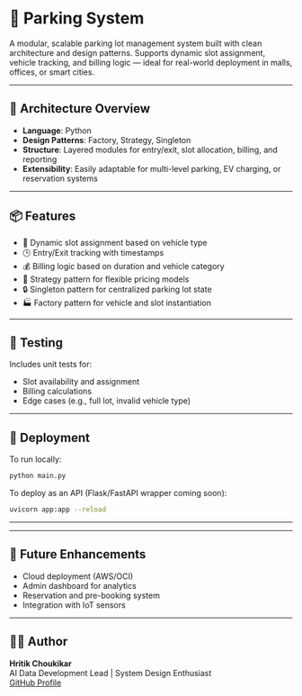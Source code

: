 # 🚗 Parking System

A modular, scalable parking lot management system built with clean architecture and design patterns. Supports dynamic slot assignment, vehicle tracking, and billing logic — ideal for real-world deployment in malls, offices, or smart cities.

---

## 🧱 Architecture Overview

- **Language**: Python  
- **Design Patterns**: Factory, Strategy, Singleton  
- **Structure**: Layered modules for entry/exit, slot allocation, billing, and reporting  
- **Extensibility**: Easily adaptable for multi-level parking, EV charging, or reservation systems

---

## 📦 Features

- 🚙 Dynamic slot assignment based on vehicle type  
- 🕒 Entry/Exit tracking with timestamps  
- 💰 Billing logic based on duration and vehicle category  
- 🧠 Strategy pattern for flexible pricing models  
- 🔒 Singleton pattern for centralized parking lot state  
- 🏭 Factory pattern for vehicle and slot instantiation

---

## 🧪 Testing

Includes unit tests for:

- Slot availability and assignment  
- Billing calculations  
- Edge cases (e.g., full lot, invalid vehicle type)

 

---

## 🚀 Deployment

To run locally:

```bash
python main.py
```

To deploy as an API (Flask/FastAPI wrapper coming soon):

```bash
uvicorn app:app --reload
```

---

 

---

## 🧠 Future Enhancements

- Cloud deployment (AWS/OCI)  
- Admin dashboard for analytics  
- Reservation and pre-booking system  
- Integration with IoT sensors

---

## 👨‍💻 Author

**Hritik Choukikar**  
AI Data Development Lead | System Design Enthusiast  
[GitHub Profile](https://github.com/Hritik-choukikar)
